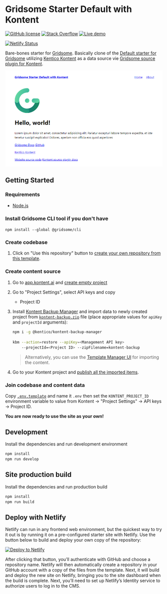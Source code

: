 # Gridsome Starter Default with Kontent

[![GitHub license](https://img.shields.io/badge/license-MIT-blue.svg)](https://raw.githubusercontent.com/Simply007/gridsome-starter-default-kontent/master/LICENSE)
[![Stack Overflow](https://img.shields.io/badge/Stack%20Overflow-ASK%20NOW-FE7A16.svg?logo=stackoverflow&logoColor=white)](https://stackoverflow.com/tags/kentico-cloud)
[![Live demo](https://img.shields.io/badge/-Live%20Demo-brightgreen.svg)](https://gridsome-starter-default-kontent.netlify.app/)

[![Netlify Status](https://api.netlify.com/api/v1/badges/f547d859-c6df-43fb-a936-97f7744cb2aa/deploy-status)](https://app.netlify.com/sites/gridsome-starter-default-kontent/deploys)

Bare-bones starter for [Gridsome](https://github.com/gridsome/gridsome). Basically clone of the [Default starter for Gridsome](https://github.com/gridsome/gridsome-starter-default) utilizing [Kentico Kontent](https://kontent.ai) as a data source vie [Gridsome source plugin for Kontent](https://gridsome.org/plugins/@meeg/gridsome-source-kentico-kontent).

![Page Screenshot](./screenshot.png)

## Getting Started

### Requirements

+ [Node.js](https://nodejs.org/)

### Install Gridsome CLI tool if you don't have

`npm install --global @gridsome/cli`

### Create codebase

1. Click on "Use this repository" button to [create your own repository from this template](https://help.github.com/en/github/creating-cloning-and-archiving-repositories/creating-a-repository-from-a-template).

### Create content source

1. Go to [app.kontent.ai](https://app.kontent.ai) and [create empty project](https://docs.kontent.ai/tutorials/set-up-kontent/projects/manage-projects#a-creating-projects)
1. Go to "Project Settings", select API keys and copy
    + Project ID
1. Install [Kontent Backup Manager](https://github.com/Kentico/kontent-backup-manager-js) and import data to newly created project from [`kontent-backup.zip`](./kontent-backup.zip) file (place appropriate values for `apiKey` and `projectId` arguments):

    ```sh
    npm i -g @kentico/kontent-backup-manager

    kbm --action=restore --apiKey=<Management API key>
        --projectId=<Project ID> --zipFilename=kontent-backup
    ```

    > Alternatively, you can use the [Template Manager UI](https://kentico.github.io/kontent-template-manager/import-from-file) for importing the content.

1. Go to your Kontent project and [publish all the imported items](https://docs.kontent.ai/tutorials/write-and-collaborate/publish-your-work/publish-content-items).

### Join codebase and content data

Copy [`.env.template`](`./.env.template`) and name it `.env` then set the `KONTENT_PROJECT_ID` environment variable to value from Kontent -> "Project Settings" ->  API keys -> Project ID.

**You are now ready to use the site as your own!**

## Development

Install the dependencies and run development environment

```sh
npm install  
npm run develop
```

## Site production build

Install the dependencies and run production build

```sh
npm install
npm run build
```

## Deploy with Netlify

Netlify can run in any frontend web environment, but the quickest way to try it out is by running it on a pre-configured starter site with Netlify. Use the button below to build and deploy your own copy of the repository:

[![Deploy to Netlify](https://www.netlify.com/img/deploy/button.svg)](https://app.netlify.com/start/deploy?repository=https://github.com/Simply007/gridsome-starter-default-kontent)

After clicking that button, you’ll authenticate with GitHub and choose a repository name. Netlify will then automatically create a repository in your GitHub account with a copy of the files from the template. Next, it will build and deploy the new site on Netlify, bringing you to the site dashboard when the build is complete. Next, you’ll need to set up Netlify’s Identity service to authorize users to log in to the CMS.
